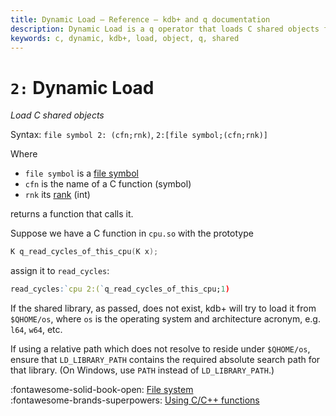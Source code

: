 ```yaml
---
title: Dynamic Load – Reference – kdb+ and q documentation
description: Dynamic Load is a q operator that loads C shared objects for use in q programs.
keywords: c, dynamic, kdb+, load, object, q, shared
---
```

# `2:` Dynamic Load





_Load C shared objects_

Syntax: `file symbol 2: (cfn;rnk)`, `2:[file symbol;(cfn;rnk)]`

Where

-   `file symbol` is a [file symbol](../basics/glossary.md#file-symbol)
-   `cfn` is the name of a C function (symbol) 
-   `rnk` its [rank](../basics/glossary.md#rank) (int)

returns a function that calls it.

Suppose we have a C function in `cpu.so` with the prototype

```C
K q_read_cycles_of_this_cpu(K x);
```

assign it to `read_cycles`:

```q
read_cycles:`cpu 2:(`q_read_cycles_of_this_cpu;1)
```

If the shared library, as passed, does not exist, kdb+ will try to load it from `$QHOME/os`, where `os` is the operating system and architecture acronym, e.g. `l64`, `w64`, etc. 

If using a relative path which does not resolve to reside under `$QHOME/os`, ensure that `LD_LIBRARY_PATH` contains the required absolute search path for that library. (On Windows, use `PATH` instead of `LD_LIBRARY_PATH`.)

:fontawesome-solid-book-open: 
[File system](../basics/files.md)<br>
:fontawesome-brands-superpowers:
[Using C/C++ functions](../interfaces/using-c-functions.md)


